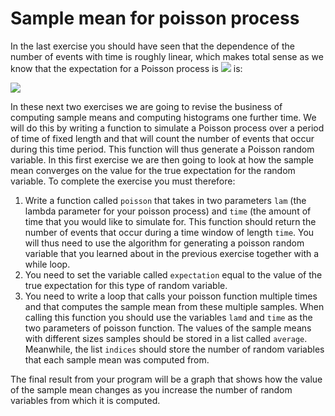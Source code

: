 # Sample mean for poisson process

In the last exercise you should have seen that the dependence of the number of events with time is roughly linear, which makes total sense as we know that the expectation for a Poisson process is ![](https://render.githubusercontent.com/render/math?math=X(t)) is:

![](https://render.githubusercontent.com/render/math?math=\mathbb{E}[X(t)]=\lambda\t)

In these next two exercises we are going to revise the business of computing sample means and computing histograms one further time.  We will do this by writing a function to simulate a Poisson process over a period of time of fixed length and that will count the number of events that occur during this time period.  This function will thus generate a Poisson random variable.  In this first exercise we are then going to look at how the sample mean converges on the value for the true expectation for the random variable.  To complete the exercise you must therefore:

1. Write a function called `poisson` that takes in two parameters `lam` (the lambda parameter for your poisson process) and `time` (the amount of time that you would like to simulate for.  This function should return the number of events that occur during a time window of length `time`.  You will thus need to use the algorithm for generating a poisson random variable that you learned about in the previous exercise together with a while loop.
2. You need to set the variable called `expectation` equal to the value of the true expectation for this type of random variable.  
3. You need to write a loop that calls your poisson function multiple times and that computes the sample mean from these multiple samples.  When calling this function you should use the variables `lamd` and `time` as the two parameters of poisson function.  The values of the sample means with different sizes samples should be stored in a list called `average`.  Meanwhile, the list `indices` should store the number of random variables that each sample mean was computed from.

The final result from your program will be a graph that shows how the value of the sample mean changes as you increase the number of random variables from which it is computed. 

 
